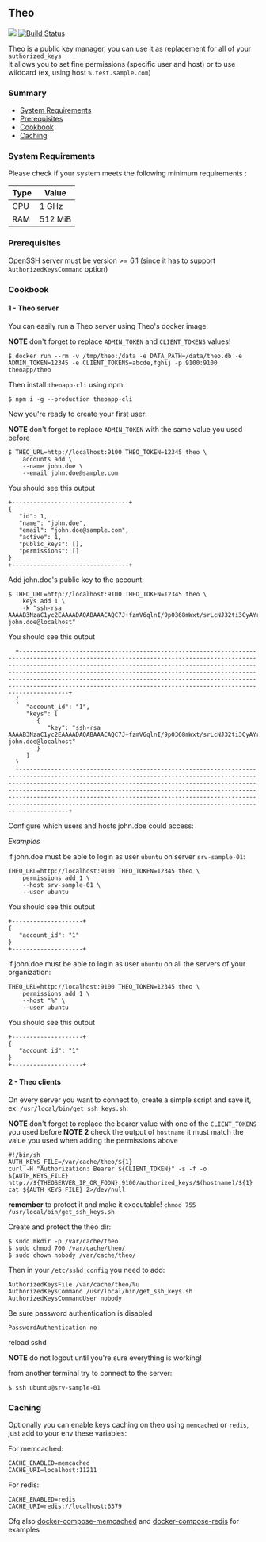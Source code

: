 ## Theo

[![](https://images.microbadger.com/badges/image/theoapp/theo.svg)](https://microbadger.com/images/theoapp/theo) 
[![Build Status](https://travis-ci.org/theoapp/theo-node.svg?branch=master)](https://travis-ci.org/theoapp/theo-node)

Theo is a public key manager, you can use it as replacement for all of your `authorized_keys`   
It allows you to set fine permissions (specific user and host) or to use wildcard (ex, using host `%.test.sample.com`) 

### Summary

- [System Requirements](#system-requirements)
- [Prerequisites](#prerequisites)
- [Cookbook](#cookbook)
- [Caching](#caching)

### System Requirements

Please check if your system meets the following minimum requirements :

| Type |  Value  |
| ---- | ------- | 
| CPU  | 1 GHz   | 
| RAM  | 512 MiB |

### Prerequisites

OpenSSH server must be version >= 6.1 (since it has to support `AuthorizedKeysCommand` option)

### Cookbook

#### 1 - Theo server

You can easily run a Theo server using Theo's docker image:

__NOTE__ don't forget to replace `ADMIN_TOKEN` and `CLIENT_TOKENS` values!

`$ docker run --rm -v /tmp/theo:/data -e DATA_PATH=/data/theo.db -e ADMIN_TOKEN=12345 -e CLIENT_TOKENS=abcde,fghij -p 9100:9100 theoapp/theo`

Then install `theoapp-cli` using npm:

`$ npm i -g --production theoapp-cli`

Now you're ready to create your first user:

__NOTE__ don't forget to replace `ADMIN_TOKEN` with the same value you used before

```
$ THEO_URL=http://localhost:9100 THEO_TOKEN=12345 theo \
    accounts add \
    --name john.doe \
    --email john.doe@sample.com
```

You should see this output

```
+---------------------------------+
{
   "id": 1,
   "name": "john.doe",
   "email": "john.doe@sample.com",
   "active": 1,
   "public_keys": [],
   "permissions": []
}
+---------------------------------+
```

Add john.doe's public key to the account:

```
$ THEO_URL=http://localhost:9100 THEO_TOKEN=12345 theo \
    keys add 1 \
    -k "ssh-rsa AAAAB3NzaC1yc2EAAAADAQABAAACAQC7J+fzmV6qlnI/9p0368mWxt/srLcNJ32ti3CyAYrSF/+XGoiZBTfOEus8ONfHKmpdUcB3WQqb8A9tCQlNIWdIVxVh/QXSd0fsgbtFxmjvptJDoyytUGGp592bXMWHpckyi77Nx2DasqhK12vYqthOt+QH68WGje5qjkg9Nsvj7YI8c2f6H4o7HUNVeeaJS+X63O9IeErt6VZI+sYOpgqCka0BmNTPNR/gARGDe788CBSynvfatUfmfLQVRhyJMMmYJsqetbxXTMPSZWjkaMQLkZ9jPcGSjBfzMEsYqqzKC5L+Op/3MwbSd5sHiCxmlD1DuY5agdf4W7/XQOvgyzJ2C347PRq7LplS03D7xUw== john.doe@localhost"
```

You should see this output

```    
  +--------------------------------------------------------------------------------------------------------------------------------------------------------------------------------------------------------------------------------------------------------------------------------------------------------------------------------------------------------------------------------------------------------------------------------------------------+
  {
     "account_id": "1",
     "keys": [
        {
           "key": "ssh-rsa AAAAB3NzaC1yc2EAAAADAQABAAACAQC7J+fzmV6qlnI/9p0368mWxt/srLcNJ32ti3CyAYrSF/+XGoiZBTfOEus8ONfHKmpdUcB3WQqb8A9tCQlNIWdIVxVh/QXSd0fsgbtFxmjvptJDoyytUGGp592bXMWHpckyi77Nx2DasqhK12vYqthOt+QH68WGje5qjkg9Nsvj7YI8c2f6H4o7HUNVeeaJS+X63O9IeErt6VZI+sYOpgqCka0BmNTPNR/gARGDe788CBSynvfatUfmfLQVRhyJMMmYJsqetbxXTMPSZWjkaMQLkZ9jPcGSjBfzMEsYqqzKC5L+Op/3MwbSd5sHiCxmlD1DuY5agdf4W7/XQOvgyzJ2C347PRq7LplS03D7xUw== john.doe@localhost"
        }
     ]
  }
  +--------------------------------------------------------------------------------------------------------------------------------------------------------------------------------------------------------------------------------------------------------------------------------------------------------------------------------------------------------------------------------------------------------------------------------------------------+
```

Configure which users and hosts john.doe could access:

_Examples_


if john.doe must be able to login as user `ubuntu` on server `srv-sample-01`:

```
THEO_URL=http://localhost:9100 THEO_TOKEN=12345 theo \
    permissions add 1 \
    --host srv-sample-01 \
    --user ubuntu
```

You should see this output

```
+--------------------+
{
   "account_id": "1"
}
+--------------------+
```

if john.doe must be able to login as user `ubuntu` on all the servers of your organization:
 
```
THEO_URL=http://localhost:9100 THEO_TOKEN=12345 theo \
    permissions add 1 \
    --host "%" \
    --user ubuntu
```

You should see this output

```
+--------------------+
{
   "account_id": "1"
}
+--------------------+
```

#### 2 - Theo clients

On every server you want to connect to, create a simple script and save it, ex: `/usr/local/bin/get_ssh_keys.sh`:

__NOTE__ don't forget to replace the bearer value with one of the `CLIENT_TOKENS` you used before
__NOTE 2__ check the output of `hostname` it must match the value you used when adding the permissions above
 
```
#!/bin/sh
AUTH_KEYS_FILE=/var/cache/theo/${1}
curl -H "Authorization: Bearer ${CLIENT_TOKEN}" -s -f -o ${AUTH_KEYS_FILE} http://${THEOSERVER_IP_OR_FQDN}:9100/authorized_keys/$(hostname)/${1}
cat ${AUTH_KEYS_FILE} 2>/dev/null
```

__remember__ to protect it and make it executable! `chmod 755 /usr/local/bin/get_ssh_keys.sh` 

Create and protect the theo dir:

```
$ sudo mkdir -p /var/cache/theo
$ sudo chmod 700 /var/cache/theo/
$ sudo chown nobody /var/cache/theo/
``` 

Then in your `/etc/sshd_config` you need to add:

```
AuthorizedKeysFile /var/cache/theo/%u
AuthorizedKeysCommand /usr/local/bin/get_ssh_keys.sh
AuthorizedKeysCommandUser nobody
```

Be sure password authentication is disabled

```
PasswordAuthentication no
```


reload sshd

**NOTE** do not logout until you're sure everything is working!

from another terminal try to connect to the server:

`$ ssh ubuntu@srv-sample-01`



### Caching

Optionally you can enable keys caching on theo using `memcached` or `redis`, just add to your env these variables:

For memcached:

```
CACHE_ENABLED=memcached
CACHE_URI=localhost:11211
```

For redis:
```
CACHE_ENABLED=redis
CACHE_URI=redis://localhost:6379
```

Cfg also [docker-compose-memcached](examples/docker-compose/docker-compose-memcached.yml) and [docker-compose-redis](examples/docker-compose/docker-compose-redis.yml) for examples
 
